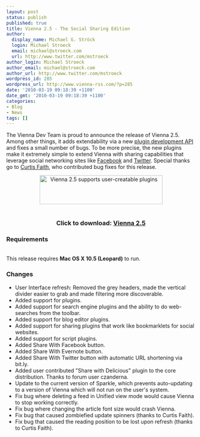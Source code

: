 ```yaml
---
layout: post
status: publish
published: true
title: Vienna 2.5 - The Social Sharing Edition
author:
  display_name: Michael G. Ströck
  login: Michael Stroeck
  email: michael@stroeck.com
  url: http://www.twitter.com/mstroeck
author_login: Michael Stroeck
author_email: michael@stroeck.com
author_url: http://www.twitter.com/mstroeck
wordpress_id: 285
wordpress_url: http://www.vienna-rss.com/?p=285
date: '2010-03-19 09:18:39 +1100'
date_gmt: '2010-03-19 09:18:39 +1100'
categories:
- Blog
- News
tags: []
---
```

<p>The Vienna Dev Team is proud to announce the release of Vienna 2.5. Among other things, it adds extendability via a new <a href="{{ '/development/creating-plugins' | prepend: site.baseurl }}">plugin development API</a> and fixes a small number of bugs. To be more precise, the new plugins make it extremely simple to extend Vienna with sharing capabilities that leverage social networking sites like <a href="http://www.facebook.com">Facebook</a> and <a href="http://www.twitter.com/ViennaRSS">Twitter</a>. Special thanks go to <a href="http://www.curtisfaith.com">Curtis Faith</a>, who contributed bug fixes for this release. <center><a href="http://sourceforge.net/projects/vienna-rss/files/ReleasedVersions/2.5.0/Vienna2.5.0.2501.zip/download"><img alt="Vienna 2.5 supports user-creatable plugins" src="{{ '/images/plugins.png' | prepend: site.baseurl }}" title="Vienna 2.5 supports user-creatable plugins" width="327" height="77" /></a><br/><br />
<h3>Click to download: <a href="http://sourceforge.net/projects/vienna-rss/files/ReleasedVersions/2.5.0/Vienna2.5.0.2501.zip/download"><strong>Vienna 2.5</strong></a></h3></center></p>
<h3>Requirements</h3><br />
This release requires <strong>Mac OS X 10.5 (Leopard)</strong> to run.</p>
<h3>Changes</h3></p>
<ul>
<li>User Interface refresh: Removed the grey headers, made the vertical divider easier to grab and made filtering more discoverable.</li>
<li>Added support for plugins.</li>
<li>Added support for search engine plugins and the ability to do web-searches from the toolbar.</li>
<li>Added support for blog editor plugins.</li>
<li>Added support for sharing plugins that work like bookmarklets for social websites.</li>
<li>Added support for script plugins.</li>
<li>Added Share With Facebook button.</li>
<li>Added Share With Evernote button.</li>
<li>Added Share With Twitter button with automatic URL shortening via bit.ly.</li>
<li>Added user contributed "Share with Delicious" plugin to the core distribution. Thanks to forum user czanderna.</li>
<li>Update to the current version of Sparkle, which prevents auto-updating to a version of Vienna which will not run on the user's system.</li>
<li>Fix bug where deleting a feed in Unified view mode would cause Vienna to stop working correctly.</li>
<li>Fix bug where changing the article font size would crash Vienna.</li>
<li>Fix bug that caused zombiefied update spinners (thanks to Curtis Faith).</li>
<li>Fix bug that caused the reading position to be lost upon refresh (thanks to Curtis Faith).</li><br />
</ul></p>
